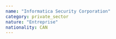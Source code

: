 ```yaml
---
name: "Informatica Security Corporation"
category: private_sector
nature: "Entreprise"
nationality: CAN
---
```

    